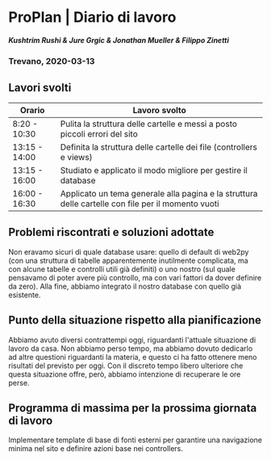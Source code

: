# ProPlan | Diario di lavoro
##### Kushtrim Rushi & Jure Grgic & Jonathan Mueller & Filippo Zinetti
### Trevano, 2020-03-13

## Lavori svolti

| Orario        | Lavoro svolto |
|---------------|---------------|
| 8:20 - 10:30 | Pulita la struttura delle cartelle e messi a posto piccoli errori del sito |
| 13:15 - 14:00 | Definita la struttura delle cartelle dei file (controllers e views) |
| 13:15 - 16:00 | Studiato e applicato il modo migliore per gestire il database |
| 16:00 - 16:30 | Applicato un tema generale alla pagina e la struttura delle cartelle con file per il momento vuoti |


##  Problemi riscontrati e soluzioni adottate
Non eravamo sicuri di quale database usare: quello di default di web2py (con una struttura di tabelle apparentemente inutilmente complicata, ma con alcune tabelle e controlli utili già definiti) o uno nostro (sul quale pensavamo di poter avere più controllo, ma con vari fattori da dover definire da zero). Alla fine, abbiamo integrato il nostro database con quello già esistente.

##  Punto della situazione rispetto alla pianificazione
Abbiamo avuto diversi contrattempi oggi, riguardanti l'attuale situazione di lavoro da casa. Non abbiamo perso tempo, ma abbiamo dovuto dedicarlo ad altre questioni riguardanti la materia, e questo ci ha fatto ottenere meno risultati del previsto per oggi.
Con il discreto tempo libero ulteriore che questa situazione offre, però, abbiamo intenzione di recuperare le ore perse.

## Programma di massima per la prossima giornata di lavoro
Implementare template di base di fonti esterni per garantire una navigazione minima nel sito e definire azioni base nei controllers.
